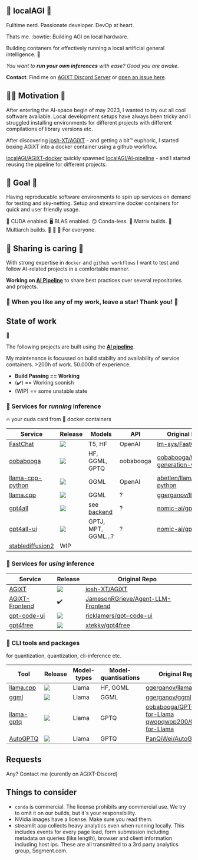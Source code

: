 ## 🧮 localAGI 🧮
Fulltime nerd. Passionate developer. DevOp at heart.

Thats me. :bowtie: Building AGI on local hardware.

Building contaners for effectively running a local artificial general intelligence. :mechanical_arm:

*You want to **run your own inferences** with ease? Good you are awake.*

**Contact**: Find me on [AGiXT Discord Server](https://discord.gg/d3TkHRZcjD) or [open an issue here](https://github.com/localagi/localAGI/issues/new).

## :climbing_woman: Motivation :climbing:

After entering the AI-space begin of may 2023, I wanted to try out all cool software available. Local development setups have always been tricky and I struggled installing environments for different projects with different compilations of library versions etc.

After discovering [josh-XT/AGiXT](https://github.com/Josh-XT/AGiXT) - and getting a bit&trade; euphoric, I started boxing AGiXT into a docker container using a github workflow.

[localAGI/AGiXT-docker](https://github.com/localagi/AGiXT-docker) quickly spawned [localAGI/AI-pipeline](https://github.com/localagi/AI-pipeline) - and I started reusing the pipeline for different projects.

## 🎯 Goal 🎯

Having reproducable software environments to spin up services on demand for testing and sky-netting.
Setup and streamline docker containers for quick and user friendly usage.

:rocket: CUDA enabled. :desktop_computer: BLAS enabled. :smirk: Conda-less. :onion: Matrix builds. :office: Multiarch builds. :child: :adult: :older_adult: For everyone.



## :hibiscus: Sharing is caring :hibiscus:

With strong expertise in `docker` and `github workflows` I want to test and follow AI-related projects in a comfortable manner.

**Working on [AI Pipeline](https://github.com/localagi/ai-pipeline)** to share best practices over several repositories and projects.

### :star2: When you like any of my work, leave a star! Thank you! :star2:

## State of work
🤖

The following projects are built using the **[AI pipeline](https://github.com/localagi/ai-pipeline)**.

My maintenance is focussed on build stabilty and availability of service containers. >200h of work. 50.000h of experience.

* **Build Passing == Working**
* (:heavy_check_mark:) == Working soonish
* (WIP) == some unstable state

### 🧠 Services for *running* inference
🔥 your cuda card from 🐳 docker containers

| Service                                               | Release            | Models     | API | Original Repo |
--------------------------------------------------------|--------------------|------------|-----|---------------|
| [FastChat](https://github.com/localagi/FastChat-docker)                 | ![](https://github.com/localagi/FastChat-docker/actions/workflows/publish-docker.yml/badge.svg?branch=main) | T5, HF              | OpenAI            | [lm-sys/FastChat](https://github.com/lm-sys/FastChat) |
| [oobabooga](https://github.com/localagi/oobabooga-docker)               | ![](https://github.com/localagi/oobabooga-docker/actions/workflows/publish-docker.yml/badge.svg?branch=main) | HF, GGML, GPTQ      | oobabooga         | [oobabooga/text-generation-webui](https://github.com/oobabooga/text-generation-webui) |
| [llama-cpp-python](https://github.com/localagi/llama-cpp-python-docker) |![](https://github.com/localagi/llama-cpp-python-docker/actions/workflows/publish-docker.yml/badge.svg?branch=main)           | GGML            | OpenAI            | [abetlen/llama-cpp-python](https://github.com/abetlen/llama-cpp-python) |
| [llama.cpp](https://github.com/localagi/llama.cpp-docker) |![](https://github.com/localagi/llama.cpp-docker/actions/workflows/publish-docker.yml/badge.svg?branch=master)|   GGML            | ?            | [ggerganov/llama.cpp](https://github.com/ggerganov/llama.cpp) |
| [gpt4all](https://github.com/localagi/gpt4all-docker)            | ![](https://github.com/localagi/gpt4all-docker/actions/workflows/publish-docker.yml/badge.svg?branch=main) | see [backend](https://github.com/nomic-ai/gpt4all/tree/main/gpt4all-backend) | ? | [nomic-ai/gpt4all](https://github.com/nomic-ai/gpt4all) |
| [gpt4all-ui](https://github.com/localagi/gpt4all-ui-docker)            | ![](https://github.com/localagi/gpt4all-ui-docker/actions/workflows/publish-docker.yml/badge.svg?branch=main) | GPTJ, MPT, GGML...?          | ? | [nomic-ai/gpt4all-ui](https://github.com/nomic-ai/gpt4all-ui) |
| [stablediffusion2](https://github.com/localagi/stablediffusion2-docker) |         WIP  |        |                     |                   | |

### 🎩 Services for *using* inference
| Service                                                     |  Release              | Original Repo |
|------------------------------------------------------------------------|-----------------------|---------------|
| [AGiXT](https://github.com/localagi/AGiXT-docker)                      | ![](https://github.com/localagi/AGiXT-docker/actions/workflows/publish-docker-test.yaml/badge.svg?branch=main)  | [josh-XT/AGiXT](https://github.com/josh-xt/AGiXT)  | 
| [AGiXT-Frontend](https://github.com/localagi/agent-llm-frontend)       | :heavy_check_mark: | [JamesonRGrieve/Agent-LLM-Frontend](https://github.com/JamesonRGrieve/Agent-LLM-Frontend) |
| [gpt-code-ui](https://github.com/localagi/gpt-code-ui-docker)          | ![](https://github.com/localagi/gpt-code-ui-docker/actions/workflows/publish-docker.yml/badge.svg?branch=main)  | [ricklamers/gpt-code-ui](https://github.com/ricklamers/gpt-code-ui) |
| [gpt4free](https://github.com/localagi/gpt4free-docker)  | ![](https://github.com/localagi/gpt4free-docker/actions/workflows/publish-docker.yml/badge.svg?branch=main) | [xtekky/gpt4free](https://github.com/xtekky/gpt4free)  |


### 🦿 CLI tools and packages
for quantization, quantization, cli-inference etc.

| Tool                                                                | Release              | Model-types  | Model-quantisations | Original Repo |
|---------------------------------------------------------------------|----------------------|--------------|---------------------|---------------|
| [llama.cpp](https://github.com/localagi/llama.cpp-docker)           | ![](https://github.com/localagi/llama.cpp-docker/actions/workflows/publish-docker.yml/badge.svg?branch=master) | Llama        | HF, GGML  | [ggerganov/llama.cpp](https://github.com/ggerganov/llama.cpp) |
| [ggml](https://github.com/localagi/ggml-docker)                      | ![](https://github.com/localagi/ggml-docker/actions/workflows/publish-docker.yml/badge.svg?branch=master)                  | Llama        |  GGML   | [ggerganov/ggml](https://github.com/ggerganov/ggml) |
| [llama-gptq](https://github.com/localagi/llama-gptq-docker)         | ![](https://github.com/localagi/llama-gptq-docker/actions/workflows/publish-docker.yml/badge.svg?branch=main) | Llama        |  GPTQ    | [oobabooga/GPTQ-for-Llama](https://github.com/oobabooga/GPTQ-for-LLaMa) <br> [qwopqwop200/GPTQ-for-Llama](https://github.com/qwopqwop200/GPTQ-for-LLaMa)  |
| [AutoGPTQ](https://github.com/localagi/AutoGPTQ-docker)             | ![](https://github.com/localagi/AutoGPTQ-docker/actions/workflows/publish-docker.yml/badge.svg?branch=main)                  | Llama        |  GPTQ    | [PanQiWei/AutoGPTQ](https://github.com/PanQiWei/AutoGPTQ) |

## Requests
Any? Contact me (curently on AGiXT-Discord)


## Things to consider
- `conda` is commercial. The license prohibits any commercial use. We try to omit it on our builds, but it's your responsibility.
- NVidia images have a license. Make sure you read them.
- streamlit app collects heavy analytics even when running locally. This includes events for every page load, form submission including metadata on queries (like length), browser and client information including host ips. These are all transmitted to a 3rd party analytics group, Segment.com.

<!--
**localagi/localAGI** is a ✨ _special_ ✨ repository because its `README.md` (this file) appears on your GitHub profile.

Here are some ideas to get you started:

- 
- 🌱 I’m currently learning ...
- 👯 I’m looking to collaborate on ...
- 🤔 I’m looking for help with ...
- 💬 Ask me about ...
- 📫 How to reach me: ...
- 😄 Pronouns: ...
- ⚡ Fun fact: ...
-->
